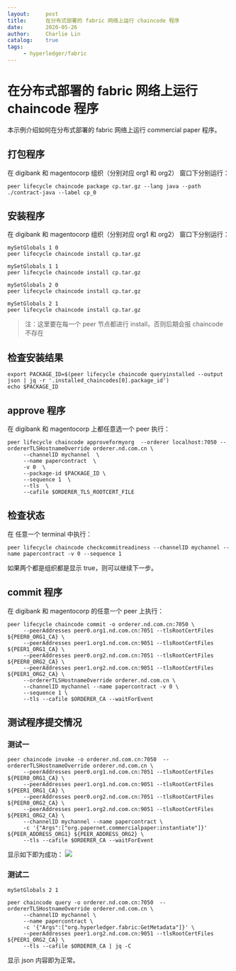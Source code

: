 ```yaml
---
layout:     post
title:      在分布式部署的 fabric 网络上运行 chaincode 程序
date:       2020-05-26
author:     Charlie Lin
catalog:    true
tags:
     - hyperledger/fabric
---
```


# 在分布式部署的 fabric 网络上运行 chaincode 程序

本示例介绍如何在分布式部署的 fabric 网络上运行 commercial paper 程序。

## 打包程序

在 digibank 和 magentocorp 组织（分别对应 org1 和 org2） 窗口下分别运行：
```shell
peer lifecycle chaincode package cp.tar.gz --lang java --path ./contract-java --label cp_0
``` 

## 安装程序

在 digibank 和 magentocorp 组织（分别对应 org1 和 org2） 窗口下分别运行：

```shell
mySetGlobals 1 0
peer lifecycle chaincode install cp.tar.gz

mySetGlobals 1 1
peer lifecycle chaincode install cp.tar.gz

mySetGlobals 2 0
peer lifecycle chaincode install cp.tar.gz

mySetGlobals 2 1
peer lifecycle chaincode install cp.tar.gz
``` 
> 注：这里要在每一个 peer 节点都进行 install，否则后期会报 chaincode 不存在

## 检查安装结果

```shell
export PACKAGE_ID=$(peer lifecycle chaincode queryinstalled --output json | jq -r '.installed_chaincodes[0].package_id')
echo $PACKAGE_ID
```

## approve 程序
在 digibank 和 magentocorp 上都任意选一个 peer 执行：
```shell
peer lifecycle chaincode approveformyorg  --orderer localhost:7050 --ordererTLSHostnameOverride orderer.nd.com.cn \
     --channelID mychannel  \
     --name papercontract  \
     -v 0  \
     --package-id $PACKAGE_ID \
     --sequence 1  \
     --tls  \
     --cafile $ORDERER_TLS_ROOTCERT_FILE

```
## 检查状态

在 任意一个 terminal 中执行：
```shell
peer lifecycle chaincode checkcommitreadiness --channelID mychannel --name papercontract -v 0 --sequence 1
``` 
如果两个都是组织都是显示 true，则可以继续下一步。

## commit 程序
在 digibank 和 magentocorp 的任意一个 peer 上执行：
```shell
peer lifecycle chaincode commit -o orderer.nd.com.cn:7050 \
     --peerAddresses peer0.org1.nd.com.cn:7051 --tlsRootCertFiles ${PEER0_ORG1_CA} \
     --peerAddresses peer1.org1.nd.com.cn:9051 --tlsRootCertFiles ${PEER1_ORG1_CA} \
     --peerAddresses peer0.org2.nd.com.cn:7051 --tlsRootCertFiles ${PEER0_ORG2_CA} \
     --peerAddresses peer1.org2.nd.com.cn:9051 --tlsRootCertFiles ${PEER1_ORG2_CA} \
     --ordererTLSHostnameOverride orderer.nd.com.cn \
     --channelID mychannel --name papercontract -v 0 \
     --sequence 1 \
     --tls --cafile $ORDERER_CA --waitForEvent
```

## 测试程序提交情况

### 测试一
```shell
peer chaincode invoke -o orderer.nd.com.cn:7050  --ordererTLSHostnameOverride orderer.nd.com.cn \
     --peerAddresses peer0.org1.nd.com.cn:7051 --tlsRootCertFiles ${PEER0_ORG1_CA} \
     --peerAddresses peer1.org1.nd.com.cn:9051 --tlsRootCertFiles ${PEER1_ORG1_CA} \
     --peerAddresses peer0.org2.nd.com.cn:7051 --tlsRootCertFiles ${PEER0_ORG2_CA} \
     --peerAddresses peer1.org2.nd.com.cn:9051 --tlsRootCertFiles ${PEER1_ORG2_CA} \
     --channelID mychannel --name papercontract \
     -c '{"Args":["org.papernet.commercialpaper:instantiate"]}' ${PEER_ADDRESS_ORG1} ${PEER_ADDRESS_ORG2} \
     --tls --cafile $ORDERER_CA --waitForEvent
``` 
显示如下即为成功：
![](https://tva1.sinaimg.cn/large/007S8ZIlgy1gf66z6s58qj319l08ajuf.jpg)

### 测试二
```shell
mySetGlobals 2 1

peer chaincode query -o orderer.nd.com.cn:7050  --ordererTLSHostnameOverride orderer.nd.com.cn \
     --channelID mychannel \
     --name papercontract \
     -c '{"Args":["org.hyperledger.fabric:GetMetadata"]}' \
     --peerAddresses peer1.org2.nd.com.cn:9051 --tlsRootCertFiles ${PEER1_ORG2_CA} \
     --tls --cafile $ORDERER_CA | jq -C
```

显示 json 内容即为正常。